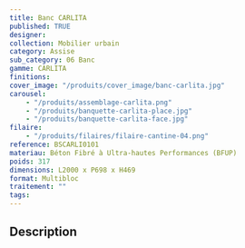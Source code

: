 ```yaml
---
title: Banc CARLITA
published: TRUE
designer:
collection: Mobilier urbain
category: Assise
sub_category: 06 Banc
gamme: CARLITA
finitions:
cover_image: "/produits/cover_image/banc-carlita.jpg"
carousel:
    - "/produits/assemblage-carlita.png"
    - "/produits/banquette-carlita-place.jpg"
    - "/produits/banquette-carlita-face.jpg"
filaire:
    - "/produits/filaires/filaire-cantine-04.png"
reference: BSCARLI0101
materiau: Béton Fibré à Ultra-hautes Performances (BFUP)
poids: 317
dimensions: L2000 x P698 x H469
format: Multibloc
traitement: ""
tags:
---
```


## Description

